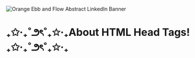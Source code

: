 ![Orange Ebb and Flow Abstract LinkedIn Banner](https://github.com/user-attachments/assets/56c82e45-6591-4157-adf3-153efe5143fe)
<h1> ₊✩‧₊˚౨ৎ˚₊✩‧₊About HTML Head Tags! ₊✩‧₊˚౨ৎ˚₊✩‧₊ </h1>
